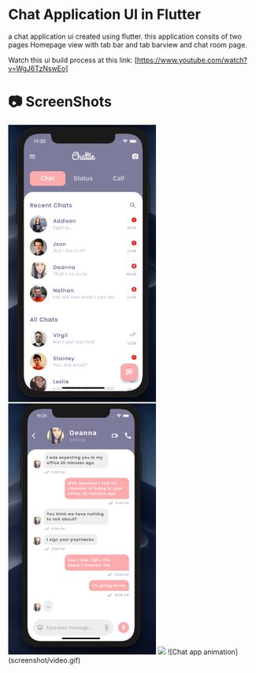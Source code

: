 # Chat Application UI in Flutter
a chat application ui created using flutter. this application consits of two pages Homepage view with tab bar and tab barview and chat room page.

Watch this ui build process at this link: [https://www.youtube.com/watch?v=WgJ6TzNswEo]

# 📷 ScreenShots
<img src="screenshot/app-screen-1.png" width="300">
<img src="screenshot/app-screen-2.png" width="300">
<img src="screenshot/video.gif">
![Chat app animation](screenshot/video.gif)
